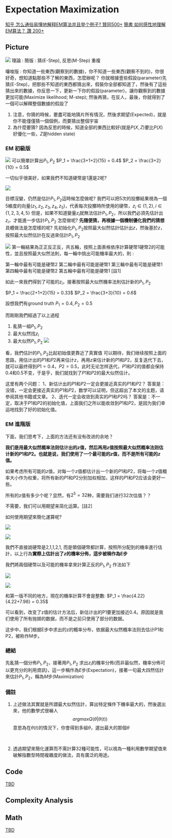 # Expectation Maximization 
[知乎 怎么通俗易懂地解释EM算法并且举个例子? 贊同500+](https://www.zhihu.com/question/27976634)
[簡書 如何感性地理解EM算法？ 讚 200+](https://www.jianshu.com/p/1121509ac1dc)
## Picture
<img src='./images/EM_1.png'></img>
理論 :
簡版 : 猜(E-Step), 反思(M-Step) 重複

囉唆版 : 你知道一些東西(觀察到的數據)，你不知道一些東西(觀察不到的)，你很好奇，想知道點那些不了解的東西，怎麼辦呢？
你就根據壹些假設(parameter)先猜(E-Step)，把那些不知道的東西都猜出來，假裝你全部都知道了，然後有了這些猜出來的數據，你反思一下，更新一下你的假設(parameter)，讓你觀察到的數據更加可能(Maximize likelihood; M-step); 然後再猜，在反人，最後，你就得到了一個可以解釋整個數據的假設了

1. 注意，你猜的時候，要盡可能地猜片所有情況，然後求期望(Expected)，就是你不能僅僅猜一個個例，而要猜出整個宇宙
2. 為什麼要猜? 因為反思的時候，知道全部的東西比較好(就是$P(X, Z)$要比$P(X)$好優化一些，$Z$是hidden state)


### EM 初級版
<img src='./images/EM_2.png'></img>
可以簡單計算出$P_1, P_2$
$P_1 = \frac{3+1+2}{15} = 0.4$
$P_2 = \frac{3+2}{10} = 0.5$

一切似乎很美好，如果我們不知道硬幣是1還是2呢?

<img src='./images/EM_3.png'></img>

目標沒變，仍然是估計$P_1, P_2$這時候怎麼做呢?
我們可以把5次的投擲結果視為一個5維度的向量$(z_1, z_2, z_3, z_4, z_5)$，代表每次投擲時所使用的硬幣，$z_i \in \{1, 2\}, i \in \{1, 2, 3, 4, 5\}$
但是，如果不知道變量$z_i$就無法估計$P_1, P_2$，所以我們必須先估計出$z_i$，才能進一步估計$P_1, P_2$
怎麼做呢?
**先隨便猜，再根據一個機制優化我們的猜想**
具體做法是怎麼樣的呢?
先初始化$P_1, P_2$按照最大似然估計估計出$z$，然後基於$z$，按照最大似然估計在反過來估計$P_1, P_2$

<img src='./images/EM_4.png'></img>
第一輪結果為正正反正反，共五輪，按照上面表格依序計算硬幣1硬幣2的可能性，並且按照最大似然法則，每一輪中挑出可能機率最大的，則 : 

第一輪中最有可能是硬幣2
第二輪中最有可能是硬幣1
第三輪中最有可能是硬幣1
第四輪中最有可能是硬幣2
第五輪中最有可能是硬幣1
[註1]

如此一來我們得到了可能的$z_i$，接著按照最大似然機率法則估計新的$P_1, P_2$

$P_1 = \frac{2+1+2}{15} = 0.33$
$P_2 = \frac{3+3}{10} = 0.6$

設想我們有ground truth $P_1 = 0.4, P_2 = 0.5$

而剛剛我們經過了以上過程
1. 亂猜一組$P_1, P_2$
2. 最大似然找$z_i$
3. 最大似然$P_1, P_2$
<img src='./images/EM_5.png'></img>

看，我們估計的$P_1, P_2$比起初始值更靠近了真實值
可以期待，我们继续按照上面的思路，用估计出的$P1$和$P2$再来估计$z$，再用$z$来估计新的$P1$和$P2$，反复迭代下去，就可以最终得到$P1 = 0.4，P2=0.5$，此时无论怎样迭代，$P1$和$P2$的值都会保持$0.4$和$0.5$不变，于是乎，我们就找到了$P1$和$P2$的最大似然估计。

这里有两个问题：
1、新估计出的$P1$和$P2$一定会更接近真实的$P1$和$P2$？
答案是：没错，一定会更接近真实的$P1$和$P2$，数学可以证明，但这超出了本文的主题，请参阅其他书籍或文章。
2、迭代一定会收敛到真实的$P1$和$P2$吗？
答案是：不一定，取决于$P1$和$P2$的初始化值，上面我们之所以能收敛到$P1$和$P2$，是因为我们幸运地找到了好的初始化值。

### EM 進階版
下面，我们思考下，上面的方法还有没有改进的余地？

**我们是用最大似然概率法则估计出的$z$值，然后再用$z$值按照最大似然概率法则估计新的$P1$和$P2$。也就是说，我们使用了一个最可能的$z$值，而不是所有可能的$z$值。**

如果考虑所有可能的$z$值，对每一个$z$值都估计出一个新的$P1$和$P2$，将每一个$z$值概率大小作为权重，将所有新的$P1$和$P2$分别加权相加，这样的$P1$和$P2$应该会更好一些。

所有的z值有多少个呢？显然，有$2^{5}=32$种，需要我们进行32次估值？？

不需要，我们可以用期望来简化运算。[註2]

如何使用期望來簡化運算呢?

<img src='./images/EM_6.png'></img>

<img src='./images/EM_7.png'></img>

我們不直接說硬幣是2,1,1,2,1, 而是領個硬幣都計算，按照所分配到的機率進行估計，以上行為**實際上估計出了$z$的機率分佈，這步被稱作為E步**

我們將兩個硬幣以及可能的機率拿來計算正反的$P_1, P_2$
作法如下

<img src='./images/EM_8.png'></img>

<img src='./images/EM_9.png'></img>

和第一版不同的地方，現在的機率計算不會是整數:
$P_1 = \frac{4.22}{4.22+7.98} = 0.35$

可以看到，改变了z值的估计方法后，新估计出的P1要更加接近0.4。原因就是我们使用了所有抛掷的数据，而不是之前只使用了部分的数据。

这步中，我们根据E步中求出的z的概率分布，依据最大似然概率法则去估计P1和P2，被称作M步。

### 總結

先亂猜一個分佈$P_1, P_2$，接著用$P_1, P_2$ 求出$z_i$的機率分佈(而非最似然，機率分佈可以更充分的利用資訊)，這一步稱作為$E$步(Expectation)，接著一句最大四然估計來估計$P_1, P_2$，稱為$M$步(Maximization)

### 備註
1. 上述做法其實就是所謂最大似然估計，算出特定條件下機率最大的，然後選出來，他的數學式很嚇人
$$argmaxQ(θ|θ(t))$$
 意思為在$\theta(t)$的情況下，你會得到多組$\theta$，選出最大的那個$\theta$
<br>

2. 透過期望來簡化運算而不需計算32種可能性，可以視為一種利用數學期望值來破解指數型時間複雜度的做法，具有廣泛的用途。 
## Code
[TBD](demo/expectation-maximization/demo.py)
## Complexity Analysis
## Math
[TBD](http://ccckmit.wikidot.com/st:em)
